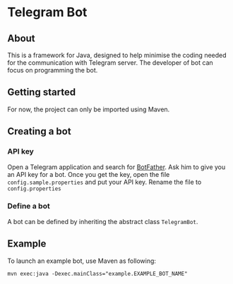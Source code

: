 # Telegram Bot

## About
This is a framework for Java, designed to help minimise the coding needed for the communication with Telegram server.
The developer of bot can focus on programming the bot.

## Getting started

For now, the project can only be imported using Maven.

## Creating a bot

### API key
Open a Telegram application and search for [BotFather](https://telegram.me/botfather). Ask him to give you an API key for a bot.
Once you get the key, open the file `config.sample.properties` and put your API key. Rename the file to `config.properties`

### Define a bot
A bot can be defined by inheriting the abstract class `TelegramBot`.

## Example
To launch an example bot, use Maven as following:

`mvn exec:java -Dexec.mainClass="example.EXAMPLE_BOT_NAME"`   
 
